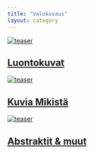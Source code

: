 ```yaml
---
title: "Valokuvaus"
layout: category
---
```


<div class="tiles">
	<article class="tile" itemscope="" itemtype="http://schema.org/Article">
		<a href="/valokuvaus/luontokuvat/" title="Luontokuvat" class="post-teaser"><img src="https://cdn.minimuutti.com/luontokuvat/syksy/3/DS42199-245px.jpg" alt="teaser" itemprop="image"></a>
		<h2 class="post-title" itemprop="name"><a href="/valokuvaus/luontokuvat/">Luontokuvat</a></h2>
		<p class="post-excerpt" itemprop="description"></p>
	</article>
	<article class="tile" itemscope="" itemtype="http://schema.org/Article">
		<a href="/valokuvaus/kuvia-mikista/" title="Kuvia Mikistä" class="post-teaser"><img src="https://cdn.minimuutti.com/mikin-kuvat/3/DSC12613-245px.jpg" alt="teaser" itemprop="image"></a>
		<h2 class="post-title" itemprop="name"><a href="/valokuvaus/kuvia-mikista/">Kuvia Mikistä</a></h2>
		<p class="post-excerpt" itemprop="description"></p>
	</article>
	<article class="tile" itemscope="" itemtype="http://schema.org/Article">
		<a href="/valokuvaus/abstraktit-muut/" title="Abstraktit & muut" class="post-teaser"><img src="https://cdn.minimuutti.com/abstraktit-muut/1/DS45523-245px.jpg" alt="teaser" itemprop="image"></a>
		<h2 class="post-title" itemprop="name"><a href="/valokuvaus/abstraktit-muut/">Abstraktit & muut</a></h2>
		<p class="post-excerpt" itemprop="description"></p>
	</article>
</div>
